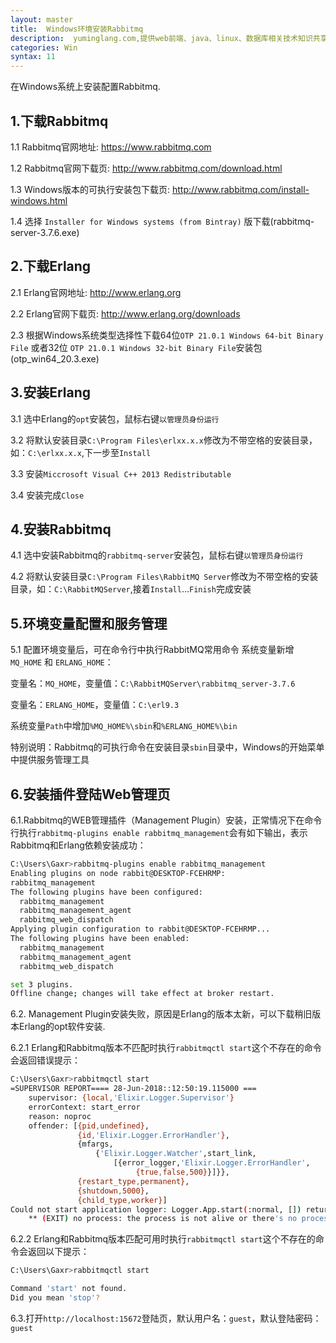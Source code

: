 ```yaml
---
layout: master
title:  Windows环境安装Rabbitmq
description:  yuminglang.com,提供web前端、java、linux、数据库相关技术知识共享。
categories: Win
syntax: 11
---
```

在Windows系统上安装配置Rabbitmq.

## 1.下载Rabbitmq
1.1 Rabbitmq官网地址: https://www.rabbitmq.com

1.2 Rabbitmq官网下载页: http://www.rabbitmq.com/download.html

1.3 Windows版本的可执行安装包下载页: http://www.rabbitmq.com/install-windows.html

1.4 选择 `Installer for Windows systems (from Bintray)` 版下载(rabbitmq-server-3.7.6.exe)

## 2.下载Erlang
2.1 Erlang官网地址: http://www.erlang.org

2.2 Erlang官网下载页: http://www.erlang.org/downloads

2.3 根据Windows系统类型选择性下载64位`OTP 21.0.1 Windows 64-bit Binary File` 或者32位 `OTP 21.0.1 Windows 32-bit Binary File`安装包(otp_win64_20.3.exe)

##  3.安装Erlang
3.1 选中Erlang的`opt`安装包，鼠标右键`以管理员身份运行`

3.2 将默认安装目录`C:\Program Files\erlxx.x.x`修改为不带空格的安装目录，如：`C:\erlxx.x.x`,下一步至`Install`

3.3 安装`Miccrosoft Visual C++ 2013 Redistributable`

3.4 安装完成`Close`

## 4.安装Rabbitmq
4.1 选中安装Rabbitmq的`rabbitmq-server`安装包，鼠标右键`以管理员身份运行`

4.2 将默认安装目录`C:\Program Files\RabbitMQ Server`修改为不带空格的安装目录，如：`C:\RabbitMQServer`,接着`Install`...`Finish`完成安装

## 5.环境变量配置和服务管理
5.1 配置环境变量后，可在命令行中执行RabbitMQ常用命令
系统变量新增 `MQ_HOME` 和 `ERLANG_HOME`：

变量名：`MQ_HOME`，变量值：`C:\RabbitMQServer\rabbitmq_server-3.7.6`

变量名：`ERLANG_HOME`，变量值：`C:\erl9.3`

系统变量`Path`中增加`%MQ_HOME%\sbin`和`%ERLANG_HOME%\bin`

特别说明：Rabbitmq的可执行命令在安装目录`sbin`目录中，Windows的开始菜单中提供服务管理工具

## 6.安装插件登陆Web管理页
6.1.Rabbitmq的WEB管理插件（Management Plugin）安装，正常情况下在命令行执行`rabbitmq-plugins enable rabbitmq_management`会有如下输出，表示Rabbitmq和Erlang依赖安装成功：
```sh
C:\Users\Gaxr>rabbitmq-plugins enable rabbitmq_management
Enabling plugins on node rabbit@DESKTOP-FCEHRMP:
rabbitmq_management
The following plugins have been configured:
  rabbitmq_management
  rabbitmq_management_agent
  rabbitmq_web_dispatch
Applying plugin configuration to rabbit@DESKTOP-FCEHRMP...
The following plugins have been enabled:
  rabbitmq_management
  rabbitmq_management_agent
  rabbitmq_web_dispatch

set 3 plugins.
Offline change; changes will take effect at broker restart.
```
6.2. Management Plugin安装失败，原因是Erlang的版本太新，可以下载稍旧版本Erlang的opt软件安装.

6.2.1 Erlang和Rabbitmq版本不匹配时执行`rabbitmqctl start`这个不存在的命令会返回错误提示：
```sh
C:\Users\Gaxr>rabbitmqctl start
=SUPERVISOR REPORT==== 28-Jun-2018::12:50:19.115000 ===
    supervisor: {local,'Elixir.Logger.Supervisor'}
    errorContext: start_error
    reason: noproc
    offender: [{pid,undefined},
               {id,'Elixir.Logger.ErrorHandler'},
               {mfargs,
                   {'Elixir.Logger.Watcher',start_link,
                       [{error_logger,'Elixir.Logger.ErrorHandler',
                            {true,false,500}}]}},
               {restart_type,permanent},
               {shutdown,5000},
               {child_type,worker}]
Could not start application logger: Logger.App.start(:normal, []) returned an error: shutdown: failed to start child: Logger.ErrorHandler
    ** (EXIT) no process: the process is not alive or there's no process currently associated with the given name, possibly because its application isn't started
```

6.2.2 Erlang和Rabbitmq版本匹配可用时执行`rabbitmqctl start`这个不存在的命令会返回以下提示：
```sh
C:\Users\Gaxr>rabbitmqctl start

Command 'start' not found.
Did you mean 'stop'?
```

6.3.打开`http://localhost:15672`登陆页，默认用户名：`guest`，默认登陆密码：`guest` 

